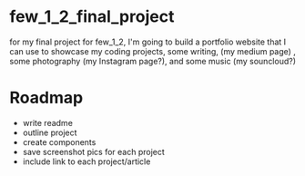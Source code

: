 # few_1_2_final_project

for my final project for few_1_2, I'm going to build a portfolio website that I can use to showcase my coding projects, some writing, (my medium page)
, some photography (my Instagram page?), and some music (my souncloud?)


# Roadmap 

- write readme
- outline project 
- create components 
- save screenshot pics for each project
- include link to each project/article

 
